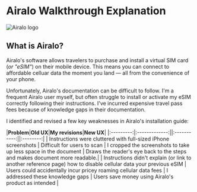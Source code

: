 
# Airalo Walkthrough Explanation

![Airalo logo](/logo.png)

## What is Airalo?

Airalo's software allows travelers to purchase and install a virtual SIM card (*or "eSIM"*) on their mobile device. This means you can connect to affordable celluar data the moment you land — all from the convenience of your phone.

Unfortunately, Airalo's documentation can be difficult to follow. I'm a frequent Airalo user myself, but often struggle to install or activate my eSIM correctly following their instructions. I've incurred expensive travel pass fees because of knowledge gaps in their documentation.

I identified and revised a few key weaknesses in Airalo's installation guide:

|**Problem**|**Old UX**|**My revisions**|**New UX**|
|:---------:|:-------------:||:-----------:||:--------:|
| Instructions were cluttered with full-sized iPhone screenshots | Difficult for users to scan | I cropped the screenshots to take up less space in the document | Draws the reader's eye back to the steps and makes document more readable.|
| Instructions didn't explain (or link to another reference page) how to disable cellular data your previous eSIM | Users could accidentally incur pricey roaming cellular data fees | I addressed these knowledge gaps | Users save money using Airalo's product as intended |

